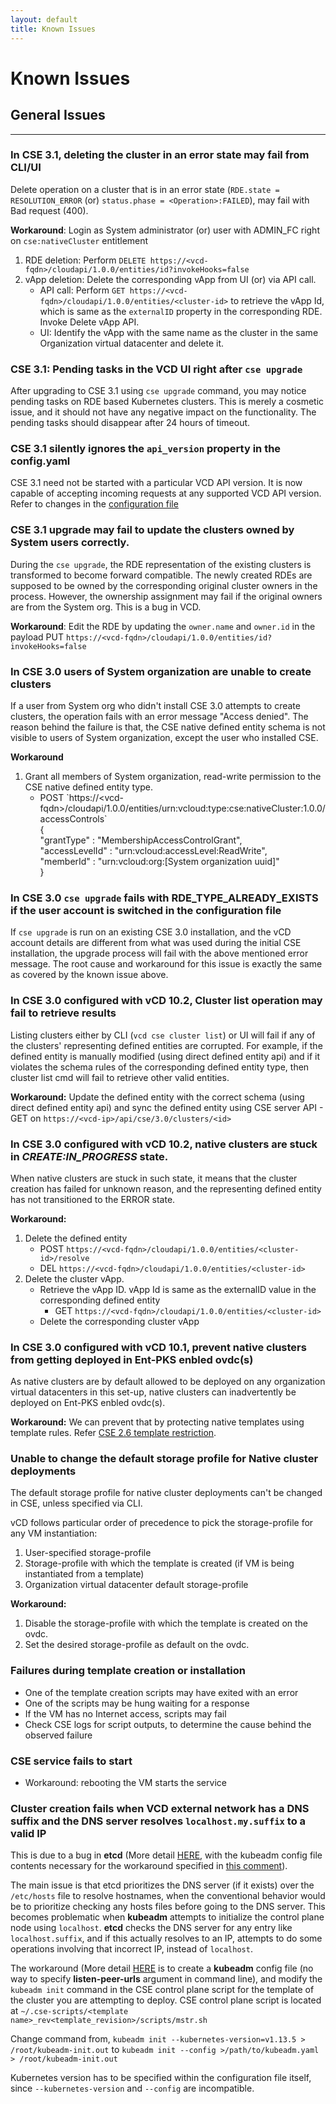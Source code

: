```yaml
---
layout: default
title: Known Issues
---
```

# Known Issues

<a name="general"></a>
## General Issues
---

### In CSE 3.1, deleting the cluster in an error state may fail from CLI/UI
Delete operation on a cluster that is in an error state (`RDE.state = RESOLUTION_ERROR` (or) `status.phase = <Operation>:FAILED`), 
may fail with Bad request (400).

**Workaround**:
Login as System administrator (or) user with ADMIN_FC right on `cse:nativeCluster` entitlement

1. RDE deletion: Perform `DELETE https://<vcd-fqdn>/cloudapi/1.0.0/entities/id?invokeHooks=false`
2. vApp deletion: Delete the corresponding vApp from UI (or) via API call.
    - API call: Perform `GET https://<vcd-fqdn>/cloudapi/1.0.0/entities/<cluster-id>` to retrieve the
      vApp Id, which is same as the `externalID` property in the corresponding RDE. Invoke Delete vApp API.
    - UI: Identify the vApp with the same name as the cluster in the same Organization virtual datacenter and delete it.
    
### CSE 3.1: Pending tasks in the VCD UI right after `cse upgrade`
After upgrading to CSE 3.1 using `cse upgrade` command, you may notice pending 
tasks on RDE based Kubernetes clusters. This is merely a cosmetic issue, and it 
should not have any negative impact on the functionality. The pending tasks should 
disappear after 24 hours of timeout.

### CSE 3.1 silently ignores the `api_version` property in the config.yaml
CSE 3.1 need not be started with a particular VCD API version. It is now capable of 
accepting incoming requests at any supported VCD API version. Refer to changes in the [configuration file](CSE_CONFIG.html#api_version)

### CSE 3.1 upgrade may fail to update the clusters owned by System users correctly.
During the `cse upgrade`, the RDE representation of the existing clusters is 
transformed to become forward compatible. The newly created RDEs are supposed 
to be owned by the corresponding original cluster owners in the process. 
However, the ownership assignment may fail if the original owners are from the System org.
This is a bug in VCD.

**Workaround**:
Edit the RDE by updating the `owner.name` and `owner.id` in the payload
PUT `https://<vcd-fqdn>/cloudapi/1.0.0/entities/id?invokeHooks=false`

### In CSE 3.0 users of System organization are unable to create clusters
If a user from System org who didn't install CSE 3.0 attempts to create clusters,
the operation fails with an error message "Access denied". The reason behind the
failure is that, the CSE native defined entity schema is not visible to users
of System organization, except the user who installed CSE.

**Workaround**
1. Grant all members of System organization, read-write permission to the
    CSE native defined entity type.
    * POST \`https://<vcd\-fqdn>/cloudapi/1.0.0/entities/urn:vcloud:type:cse:nativeCluster:1.0.0/accessControls`\
        {\
        "grantType" : "MembershipAccessControlGrant",\
        "accessLevelId" : "urn:vcloud:accessLevel:ReadWrite",\
        "memberId" : "urn:vcloud:org:[System organization uuid]"\
        }

### In CSE 3.0 `cse upgrade` fails with RDE_TYPE_ALREADY_EXISTS if the user account is switched in the configuration file
If `cse upgrade` is run on an existing CSE 3.0 installation, and the vCD account
details are different from what was used during the initial CSE installation, the
upgrade process will fail with the above mentioned error message. The root cause
and workaround for this issue is exactly the same as covered by the known issue
above.

### In CSE 3.0 configured with vCD 10.2, Cluster list operation may fail to retrieve results
Listing clusters either by CLI (`vcd cse cluster list`) or UI will fail if any of 
the clusters' representing defined entities are corrupted. For example, if the defined entity 
is manually modified (using direct defined entity api) and if it 
violates the schema rules of the corresponding defined entity type, then cluster 
list cmd will fail to retrieve other valid entities. 

**Workaround:** Update the defined entity with the correct schema (using direct defined entity api) 
and sync the defined entity using CSE server API - GET on `https://<vcd-ip>/api/cse/3.0/clusters/<id>`

### In CSE 3.0 configured with vCD 10.2, native clusters are stuck in _CREATE:IN_PROGRESS_ state.
When native clusters are stuck in such state, it means that the cluster 
creation has failed for unknown reason, and the representing defined entity 
has not transitioned to the ERROR state. 

**Workaround:**
1. Delete the defined entity
    * POST `https://<vcd-fqdn>/cloudapi/1.0.0/entities/<cluster-id>/resolve`
    * DEL `https://<vcd-fqdn>/cloudapi/1.0.0/entities/<cluster-id>`
2. Delete the cluster vApp. 
    * Retrieve the vApp ID. vApp Id is same as the externalID value in the 
    corresponding defined entity
        * GET `https://<vcd-fqdn>/cloudapi/1.0.0/entities/<cluster-id>`
    * Delete the corresponding cluster vApp

### In CSE 3.0 configured with vCD 10.1, prevent native clusters from getting deployed in Ent-PKS enbled ovdc(s)
As native clusters are by default allowed to be deployed on any organization 
virtual datacenters in this set-up, native clusters can inadvertently be deployed on 
Ent-PKS enbled ovdc(s). 

**Workaround:** We can prevent that by protecting native templates using template rules. 
Refer [CSE 2.6 template restriction](TEMPLATE_MANAGEMENT.html#restrict_templates).

### Unable to change the default storage profile for Native cluster deployments
The default storage profile for native cluster deployments can't be changed in 
CSE, unless specified via CLI.

vCD follows particular order of precedence to pick the storage-profile for any VM instantiation:
1. User-specified storage-profile
2. Storage-profile with which the template is created (if VM is being instantiated from a template)
3. Organization virtual datacenter default storage-profile

**Workaround:**
1. Disable the storage-profile with which the template is created on the ovdc.
2. Set the desired storage-profile as default on the ovdc.

### Failures during template creation or installation

- One of the template creation scripts may have exited with an error
- One of the scripts may be hung waiting for a response
- If the VM has no Internet access, scripts may fail
- Check CSE logs for script outputs, to determine the cause behind the observed failure

### CSE service fails to start

- Workaround: rebooting the VM starts the service


### Cluster creation fails when VCD external network has a DNS suffix and the DNS server resolves `localhost.my.suffix` to a valid IP

This is due to a bug in **etcd** (More detail [HERE](https://github.com/kubernetes/kubernetes/issues/57709),
with the kubeadm config file contents necessary for the workaround specified in
[this comment](https://github.com/kubernetes/kubernetes/issues/57709#issuecomment-355709778)).

The main issue is that etcd prioritizes the DNS server (if it exists) over the
`/etc/hosts` file to resolve hostnames, when the conventional behavior would be
to prioritize checking any hosts files before going to the DNS server. This
becomes problematic when **kubeadm** attempts to initialize the control plane node
using `localhost`. **etcd** checks the DNS server for any entry like
`localhost.suffix`, and if this actually resolves to an IP, attempts to do some
operations involving that incorrect IP, instead of `localhost`.

The workaround (More detail [HERE](https://github.com/kubernetes/kubernetes/issues/57709#issuecomment-355709778)
is to create a **kubeadm** config file (no way to specify **listen-peer-urls**
argument in command line), and modify the `kubeadm init` command in the CSE
control plane script for the template of the cluster you are attempting to deploy.
CSE control plane script is located at
`~/.cse-scripts/<template name>_rev<template_revision>/scripts/mstr.sh`

Change command from,
`kubeadm init --kubernetes-version=v1.13.5 > /root/kubeadm-init.out`
to
`kubeadm init --config >/path/to/kubeadm.yaml > /root/kubeadm-init.out`

Kubernetes version has to be specified within the configuration file itself,
since `--kubernetes-version` and `--config` are incompatible.

